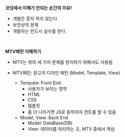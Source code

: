 **코딩에서 이해가 안되는 순간의 이유!**

* 개발은 혼자 하지 않는다
* 보안상의 문제
* 개발자는 만드시 실수를 한다.

<br>

**MTV패턴 이해하기**

* MTV는 위의 세 가지 문제를 방지하기 위해서도 사용됨

* MTV패턴: 장고의 디자인 패턴 (Model, Template, View)

  * Tempate: Front End
    * 사용자가 보이는 영역
    * HTML
    * CSS
    * 템플릿
    * 좀 더 나아가면 JS로 동작까지 컨트롤 할 수 있음
  * Model, View: Back End
    * Model: DataBase(DB)
    * View: 데이터를 처리하는 곳, MTV 중에서 핵심

  